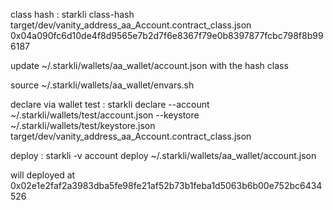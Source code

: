 
class hash :
starkli class-hash target/dev/vanity_address_aa_Account.contract_class.json
0x04a090fc6d10de4f8d9565e7b2d7f6e8367f79e0b8397877fcbc798f8b996187

update ~/.starkli/wallets/aa_wallet/account.json with the hash class

source ~/.starkli/wallets/aa_wallet/envars.sh


declare via wallet test :
starkli declare --account ~/.starkli/wallets/test/account.json --keystore ~/.starkli/wallets/test/keystore.json target/dev/vanity_address_aa_Account.contract_class.json 


deploy :
starkli -v account deploy ~/.starkli/wallets/aa_wallet/account.json 

will deployed at 0x02e1e2faf2a3983dba5fe98fe21af52b73b1feba1d5063b6b00e752bc6434526

